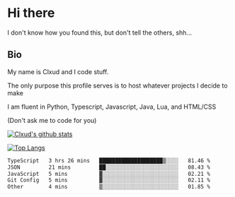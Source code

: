

# Hi there
I don't know how you found this, but don't tell the others, shh...

## Bio
My name is Clxud and I code stuff.

The only purpose this profile serves is to host whatever projects I decide to make

I am fluent in Python, Typescript, Javascript, Java, Lua, and HTML/CSS



(Don't ask me to code for you)

[![Clxud's github stats](https://github-readme-stats.vercel.app/api?username=cloudwithax&count_private=true&theme=dark&show_icons=true)](https://github.com/anuraghazra/github-readme-stats) 

[![Top Langs](https://github-readme-stats.vercel.app/api/top-langs/?username=cloudwithax&theme=dark)](https://github.com/anuraghazra/github-readme-stats)

<!--START_SECTION:waka-->

```txt
TypeScript   3 hrs 26 mins   ████████████████████▒░░░░   81.46 %
JSON         21 mins         ██░░░░░░░░░░░░░░░░░░░░░░░   08.43 %
JavaScript   5 mins          ▓░░░░░░░░░░░░░░░░░░░░░░░░   02.21 %
Git Config   5 mins          ▓░░░░░░░░░░░░░░░░░░░░░░░░   02.11 %
Other        4 mins          ▒░░░░░░░░░░░░░░░░░░░░░░░░   01.85 %
```

<!--END_SECTION:waka-->








